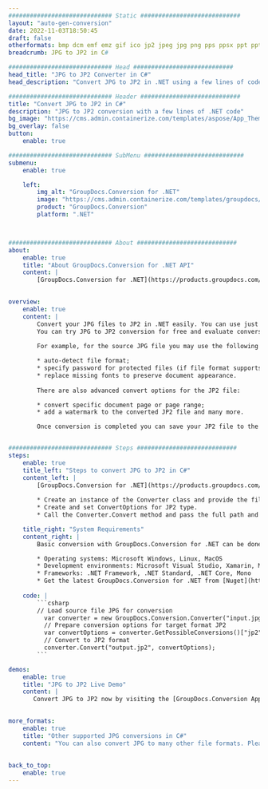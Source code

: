 ```yaml
---
############################# Static ############################
layout: "auto-gen-conversion"
date: 2022-11-03T18:50:45
draft: false
otherformats: bmp dcm emf emz gif ico jp2 jpeg jpg png pps ppsx ppt pptx psb psd svg svgz tga tif tiff webp wmf wmz
breadcrumb: JPG to JP2 in C#

############################# Head ############################
head_title: "JPG to JP2 Converter in C#"
head_description: "Convert JPG to JP2 in .NET using a few lines of code. Use the GroupDocs Document Conversion API to convert over 160 file formats."

############################# Header ############################
title: "Convert JPG to JP2 in C#"
description: "JPG to JP2 conversion with a few lines of .NET code"
bg_image: "https://cms.admin.containerize.com/templates/aspose/App_Themes/V3/images/bg/header1.png"
bg_overlay: false
button:
    enable: true

############################# SubMenu ############################
submenu:
    enable: true

    left:
        img_alt: "GroupDocs.Conversion for .NET"
        image: "https://cms.admin.containerize.com/templates/groupdocs/images/product-logos/90x90-noborder/groupdocs-conversion-net.png"
        product: "GroupDocs.Conversion"
        platform: ".NET"



############################# About ############################
about:
    enable: true
    title: "About GroupDocs.Conversion for .NET API"
    content: |
        [GroupDocs.Conversion for .NET](https://products.groupdocs.com/conversion/net/) can be used to convert Microsoft Word, Excel, PowerPoint, PDF, Visio and other formats. GroupDocs.Conversion is a standalone API that is suitable for back-end and internal systems where high performance is required. It does not depend on any software such as Microsoft or Open Office.
    

overview:
    enable: true
    content: |
        Convert your JPG files to JP2 in .NET easily. You can use just a couple of C# code lines in any platform of your choice like - Windows, Linux, macOS.
        You can try JPG to JP2 conversion for free and evaluate conversion results quality.  Along with simple file conversion scenarios you can try more advanced options for loading source JPG file and for saving output JP2 result. 
        
        For example, for the source JPG file you may use the following load options:

        * auto-detect file format;
        * specify password for protected files (if file format supports it);
        * replace missing fonts to preserve document appearance.
        
        There are also advanced convert options for the JP2 file:

        * convert specific document page or page range;
        * add a watermark to the converted JP2 file and many more.

        Once conversion is completed you can save your JP2 file to the local file path or any third-party storage like FTP, Amazon S3, Google Drive, Dropbox etc. Please note - to convert JPG to JP2 there is no need for any additional software installed - like MS Office, Open Office, Adobe Acrobat Reader etc.


############################# Steps ############################
steps:
    enable: true
    title_left: "Steps to convert JPG to JP2 in C#"
    content_left: |
        [GroupDocs.Conversion for .NET](https://products.groupdocs.com/conversion/net/) makes it easy for developers to convert a JPG file to JP2 with a few lines of code.
        
        * Create an instance of the Converter class and provide the file JPG with the full path
        * Create and set ConvertOptions for JP2 type.
        * Call the Converter.Convert method and pass the full path and format (JP2) as a parameter

    title_right: "System Requirements"
    content_right: |
        Basic conversion with GroupDocs.Conversion for .NET can be done in just a few simple steps. Our APIs are supported on all major platforms and operating systems. Before executing the code below, make sure you have the following prerequisites installed on your system.

        * Operating systems: Microsoft Windows, Linux, MacOS
        * Development environments: Microsoft Visual Studio, Xamarin, MonoDevelop
        * Frameworks: .NET Framework, .NET Standard, .NET Core, Mono
        * Get the latest GroupDocs.Conversion for .NET from [Nuget](https://www.nuget.org/packages/groupdocs.conversion)
         
    code: |
        ```csharp    
        // Load source file JPG for conversion
          var converter = new GroupDocs.Conversion.Converter("input.jpg");
          // Prepare conversion options for target format JP2
          var convertOptions = converter.GetPossibleConversions()["jp2"].ConvertOptions;
          // Convert to JP2 format
          converter.Convert("output.jp2", convertOptions);
        ```

demos:
    enable: true
    title: "JPG to JP2 Live Demo"
    content: |
       Convert JPG to JP2 now by visiting the [GroupDocs.Conversion App](https://products.groupdocs.app/conversion/family) website. Online demo has the following advantages
          

more_formats:
    enable: true
    title: "Other supported JPG conversions in C#"
    content: "You can also convert JPG to many other file formats. Please see the list below."
       
       
back_to_top:
    enable: true
---
```

